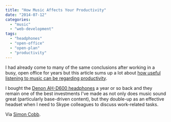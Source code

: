 ```yaml
---
title: "How Music Affects Your Productivity"
date: "2014-07-12"
categories: 
  - "music"
  - "web-development"
tags: 
  - "headphones"
  - "open-office"
  - "open-plan"
  - "productivity"
---
```


I had already come to many of the same conclusions after working in a busy, open office for years but this article sums up a lot about [how useful listening to music can be regarding productivity](http://www.sparringmind.com/music-productivity/).

I bought the [Denon AH-D600 headphones](http://www.pocket-lint.com/review/73082-denon-ah-600-headphones-review) a year or so back and they remain one of the best investments I've made as not only does music sound great (particularly base-driven content), but they double-up as an effective headset when I need to Skype colleagues to discuss work-related tasks.

Via [Simon Cobb](https://twitter.com/s13mon/status/487851590318313472).
